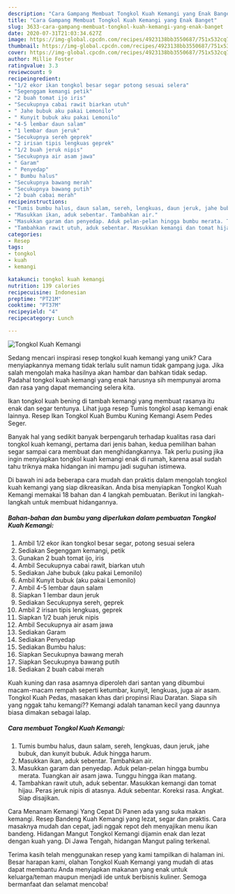 ```yaml
---
description: "Cara Gampang Membuat Tongkol Kuah Kemangi yang Enak Banget"
title: "Cara Gampang Membuat Tongkol Kuah Kemangi yang Enak Banget"
slug: 3633-cara-gampang-membuat-tongkol-kuah-kemangi-yang-enak-banget
date: 2020-07-31T21:03:34.627Z
image: https://img-global.cpcdn.com/recipes/4923138bb3550687/751x532cq70/tongkol-kuah-kemangi-foto-resep-utama.jpg
thumbnail: https://img-global.cpcdn.com/recipes/4923138bb3550687/751x532cq70/tongkol-kuah-kemangi-foto-resep-utama.jpg
cover: https://img-global.cpcdn.com/recipes/4923138bb3550687/751x532cq70/tongkol-kuah-kemangi-foto-resep-utama.jpg
author: Millie Foster
ratingvalue: 3.3
reviewcount: 9
recipeingredient:
- "1/2 ekor ikan tongkol besar segar potong sesuai selera"
- "Segenggam kemangi petik"
- "2 buah tomat ijo iris"
- "Secukupnya cabai rawit biarkan utuh"
- " Jahe bubuk aku pakai Lemonilo"
- " Kunyit bubuk aku pakai Lemonilo"
- "4-5 lembar daun salam"
- "1 lembar daun jeruk"
- "Secukupnya sereh geprek"
- "2 irisan tipis lengkuas geprek"
- "1/2 buah jeruk nipis"
- "Secukupnya air asam jawa"
- " Garam"
- " Penyedap"
- " Bumbu halus"
- "Secukupnya bawang merah"
- "Secukupnya bawang putih"
- "2 buah cabai merah"
recipeinstructions:
- "Tumis bumbu halus, daun salam, sereh, lengkuas, daun jeruk, jahe bubuk, dan kunyit bubuk. Aduk hingga harum."
- "Masukkan ikan, aduk sebentar. Tambahkan air."
- "Masukkan garam dan penyedap. Aduk pelan-pelan hingga bumbu merata. Tuangkan air asam jawa. Tunggu hingga ikan matang."
- "Tambahkan rawit utuh, aduk sebentar. Masukkan kemangi dan tomat hijau. Peras jeruk nipis di atasnya. Aduk sebentar. Koreksi rasa. Angkat. Siap disajikan."
categories:
- Resep
tags:
- tongkol
- kuah
- kemangi

katakunci: tongkol kuah kemangi 
nutrition: 139 calories
recipecuisine: Indonesian
preptime: "PT21M"
cooktime: "PT37M"
recipeyield: "4"
recipecategory: Lunch

---
```



![Tongkol Kuah Kemangi](https://img-global.cpcdn.com/recipes/4923138bb3550687/751x532cq70/tongkol-kuah-kemangi-foto-resep-utama.jpg)

Sedang mencari inspirasi resep tongkol kuah kemangi yang unik? Cara menyiapkannya memang tidak terlalu sulit namun tidak gampang juga. Jika salah mengolah maka hasilnya akan hambar dan bahkan tidak sedap. Padahal tongkol kuah kemangi yang enak harusnya sih mempunyai aroma dan rasa yang dapat memancing selera kita.

Ikan tongkol kuah bening di tambah kemangi yang membuat rasanya itu enak dan segar tentunya. Lihat juga resep Tumis tongkol asap kemangi enak lainnya. Resep Ikan Tongkol Kuah Bumbu Kuning Kemangi Asem Pedes Seger.

Banyak hal yang sedikit banyak berpengaruh terhadap kualitas rasa dari tongkol kuah kemangi, pertama dari jenis bahan, kedua pemilihan bahan segar sampai cara membuat dan menghidangkannya. Tak perlu pusing jika ingin menyiapkan tongkol kuah kemangi enak di rumah, karena asal sudah tahu triknya maka hidangan ini mampu jadi suguhan istimewa.


Di bawah ini ada beberapa cara mudah dan praktis dalam mengolah tongkol kuah kemangi yang siap dikreasikan. Anda bisa menyiapkan Tongkol Kuah Kemangi memakai 18 bahan dan 4 langkah pembuatan. Berikut ini langkah-langkah untuk membuat hidangannya.

<!--inarticleads1-->

##### Bahan-bahan dan bumbu yang diperlukan dalam pembuatan Tongkol Kuah Kemangi:

1. Ambil 1/2 ekor ikan tongkol besar segar, potong sesuai selera
1. Sediakan Segenggam kemangi, petik
1. Gunakan 2 buah tomat ijo, iris
1. Ambil Secukupnya cabai rawit, biarkan utuh
1. Sediakan  Jahe bubuk (aku pakai Lemonilo)
1. Ambil  Kunyit bubuk (aku pakai Lemonilo)
1. Ambil 4-5 lembar daun salam
1. Siapkan 1 lembar daun jeruk
1. Sediakan Secukupnya sereh, geprek
1. Ambil 2 irisan tipis lengkuas, geprek
1. Siapkan 1/2 buah jeruk nipis
1. Ambil Secukupnya air asam jawa
1. Sediakan  Garam
1. Sediakan  Penyedap
1. Sediakan  Bumbu halus:
1. Siapkan Secukupnya bawang merah
1. Siapkan Secukupnya bawang putih
1. Sediakan 2 buah cabai merah


Kuah kuning dan rasa asamnya diperoleh dari santan yang dibumbui macam-macam rempah seperti ketumbar, kunyit, lengkuas, juga air asam. Tongkol Kuah Pedas, masakan khas dari propinsi Riau Daratan. Siapa sih yang nggak tahu kemangi?? Kemangi adalah tanaman kecil yang daunnya biasa dimakan sebagai lalap. 

<!--inarticleads2-->

##### Cara membuat Tongkol Kuah Kemangi:

1. Tumis bumbu halus, daun salam, sereh, lengkuas, daun jeruk, jahe bubuk, dan kunyit bubuk. Aduk hingga harum.
1. Masukkan ikan, aduk sebentar. Tambahkan air.
1. Masukkan garam dan penyedap. Aduk pelan-pelan hingga bumbu merata. Tuangkan air asam jawa. Tunggu hingga ikan matang.
1. Tambahkan rawit utuh, aduk sebentar. Masukkan kemangi dan tomat hijau. Peras jeruk nipis di atasnya. Aduk sebentar. Koreksi rasa. Angkat. Siap disajikan.


Cara Menanam Kemangi Yang Cepat Di Panen ada yang suka makan kemangi. Resep Bandeng Kuah Kemangi yang lezat, segar dan praktis. Cara masaknya mudah dan cepat, jadi nggak repot deh menyajikan menu ikan bandeng. Hidangan Mangut Tongkol Kemangi dijamin enak dan lezat dengan kuah yang. Di Jawa Tengah, hidangan Mangut paling terkenal. 

Terima kasih telah menggunakan resep yang kami tampilkan di halaman ini. Besar harapan kami, olahan Tongkol Kuah Kemangi yang mudah di atas dapat membantu Anda menyiapkan makanan yang enak untuk keluarga/teman maupun menjadi ide untuk berbisnis kuliner. Semoga bermanfaat dan selamat mencoba!
